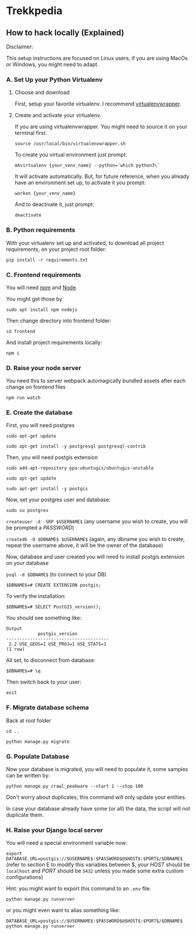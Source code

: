 # Trekkpedia

## How to hack locally (Explained)

Disclaimer:

This setup instructions are focused on Linux users, if you are using MacOs or Windows, you might need to adapt.

### A. Set Up your Python Virtualenv

1. Choose and download

    First, setup your favorite virtualenv. I recommend [virtualenvwrapper](https://virtualenvwrapper.readthedocs.io/en/latest/).

2. Create and activate your virtualenv.

    If you are using virtualenvwrapper. You might need to source it on your terminal first.

    `source /usr/local/bin/virtualenvwrapper.sh`

    To create you virtual environment just prompt:

    ``mkvirtualenv {your_venv_name} --python=`which python3\` ``

    It will activate automatically. But, for future reference, when you already have an environment set up, to activate it you prompt:

    `workon {your_venv_name}`

    And to deactivate it, just prompt:

    `deactivate`

### B. Python requirements

With your virtualenv set up and activated, to download all project requirements, on your project root folder:

`pip install -r requirements.txt`

### C. Frontend requirements

You will need [npm](https://www.npmjs.com/) and [Node](https://nodejs.org).

You might get those by

`sudo apt install npm nodejs`

Then change directory into frontend folder:

`cd frontend`

And install project requirements locally:

`npm i`

### D. Raise your node server

You need this to server webpack automagically bundled assets after each change on frontend files

`npm run watch`

### E. Create the database

First, you will need postgres

`sudo apt-get update`

`sudo apt-get install -y postgresql postgresql-contrib`

Then, you will need postgis extension

`sudo add-apt-repository ppa:ubuntugis/ubuntugis-unstable`

`sudo apt-get update`

`sudo apt-get install -y postgis`

Now, set your postgres user and database:

`sudo su postgres`

`createuser -d -SRP $USERNAME$` (any username you wish to create, you will be prompted a $PASSWORD$)

`createdb -O $DBNAME$ $USERNAME$` (again, any dbname you wish to create, repeat the username above, it will be the owner of the database)

Now, database and user created you will need to install postgis extension on your database

`psql -d $DBNAME$` (to connect to your DB)

`$DBNAME$=# CREATE EXTENSION postgis;`

To verify the installation:

`$DBNAME$=# SELECT PostGIS_version();`

You should see something like:

```
Output
            postgis_version
---------------------------------------
 2.2 USE_GEOS=1 USE_PROJ=1 USE_STATS=1
(1 row)
```

All set, to disconnect from database:

`$DBNAME$=# \q`

Then switch back to your user:

`exit`

### F. Migrate database schema

Back at root folder

`cd ..`

`python manage.py migrate`

### G. Populate Database

Now your database is migrated, you will need to populate it, some samples can be written by:

`python manage.py crawl_peakware --start 1 --stop 100`

Don't worry about duplicates, this command will only update your entities.

In case your database already have some (or all) the data, the script will not duplicate them.

### H. Raise your Django local server

You will need a special environment variable now:

`export DATABASE_URL=postgis://$USERNAME$:$PASSWORD$@$HOST$:$PORT$/$DBNAME$` (refer to section E to modify this variables between $, your $HOST$ should be `localhost` and $PORT$ should be `5432` unless you made some extra custom configurations)

Hint: you might want to export this command to an `.env` file.

`python manage.py runserver`

or you might even want to alias something like:

`DATABASE_URL=postgis://$USERNAME$:$PASSWORD$@$HOST$:$PORT$/$DBNAME$ python manage.py runserver`